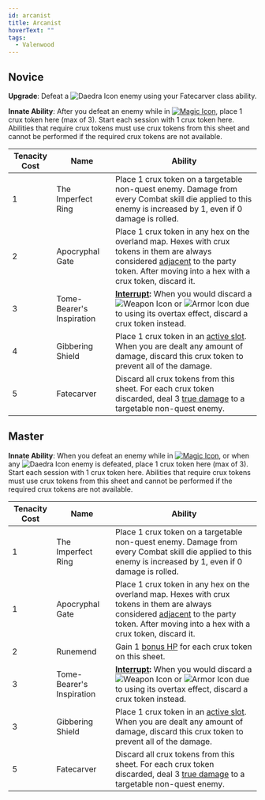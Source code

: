 ```yaml
---
id: arcanist
title: Arcanist
hoverText: ""
tags:
  - Valenwood
---
```


## Novice

**Upgrade**: Defeat a <img src="/icons/daedra.svg" alt="Daedra Icon" class="icon-svg" /> enemy using your Fatecarver class ability.

**Innate Ability**: After you defeat an enemy while in [<img src="/icons/magic.svg" alt="Magic Icon" class="icon-svg" />](/docs/all/battle-forms/magic), place 1 crux token here (max of 3). Start each session with 1 crux token here. Abilities that require crux tokens must use crux tokens from this sheet and cannot be performed if the required crux tokens are not available.   

| Tenacity Cost | Name                      | Ability                                                                                                                                                                                                                                                                       |
|---------------|---------------------------|-------------------------------------------------------------------------------------------------------------------------------------------------------------------------------------------------------------------------------------------------------------------------------|
| 1             | The Imperfect Ring        | Place 1 crux token on a targetable non-quest enemy. Damage from every Combat skill die applied to this enemy is increased by 1, even if 0 damage is rolled.                                                                                                                   |
| 2             | Apocryphal Gate           | Place 1 crux token in any hex on the overland map. Hexes with crux tokens in them are always considered [adjacent](/docs/all/glossary/adjacent) to the party token. After moving into a hex with a crux token, discard it.                                                    |
| 3             | Tome-Bearer's Inspiration | **[Interrupt](/docs/all/glossary/interrupt):** When you would discard a <img src="/icons/weapon.svg" alt="Weapon Icon" class="icon-svg" /> or <img src="/icons/armor.svg" alt="Armor Icon" class="icon-svg" /> due to using its overtax effect, discard a crux token instead. |
| 4             | Gibbering Shield          | Place 1 crux token in an [active slot](/docs/all/glossary/active-slot). When you are dealt any amount of damage, discard this crux token to prevent all of the damage.                                                                                                        |
| 5             | Fatecarver                | Discard all crux tokens from this sheet. For each crux token discarded, deal 3 [true damage](/docs/all/glossary/true-damage) to a targetable non-quest enemy.                                                                                                                 |

## Master

**Innate Ability**: When you defeat an enemy while in [<img src="/icons/magic.svg" alt="Magic Icon" class="icon-svg" />](/docs/all/battle-forms/magic), or when any <img src="/icons/daedra.svg" alt="Daedra Icon" class="icon-svg" /> enemy is defeated, place 1 crux token here (max of 3). Start each session with 1 crux token here. Abilities that require crux tokens must use crux tokens from this sheet and cannot be performed if the required crux tokens are not available.   

 
| Tenacity Cost | Name                      | Ability                                                                                                                                                                                                                                                                       |
|---------------|---------------------------|-------------------------------------------------------------------------------------------------------------------------------------------------------------------------------------------------------------------------------------------------------------------------------|
| 1             | The Imperfect Ring        | Place 1 crux token on a targetable non-quest enemy. Damage from every Combat skill die applied to this enemy is increased by 1, even if 0 damage is rolled.                                                                                                                   |
| 1             | Apocryphal Gate           | Place 1 crux token in any hex on the overland map. Hexes with crux tokens in them are always considered [adjacent](/docs/all/glossary/adjacent) to the party token. After moving into a hex with a crux token, discard it.                                                    |
| 2             | Runemend                  | Gain 1 [bonus HP](/docs/all/glossary/bonus-hp) for each crux token on this sheet.                                                                                                                                                                                             |
| 3             | Tome-Bearer's Inspiration | **[Interrupt](/docs/all/glossary/interrupt):** When you would discard a <img src="/icons/weapon.svg" alt="Weapon Icon" class="icon-svg" /> or <img src="/icons/armor.svg" alt="Armor Icon" class="icon-svg" /> due to using its overtax effect, discard a crux token instead. |
| 3             | Gibbering Shield          | Place 1 crux token in an [active slot](/docs/all/glossary/active-slot). When you are dealt any amount of damage, discard this crux token to prevent all of the damage.                                                                                                        |
| 5             | Fatecarver                | Discard all crux tokens from this sheet. For each crux token discarded, deal 3 [true damage](/docs/all/glossary/true-damage) to a targetable non-quest enemy.                                                                                                                 |
